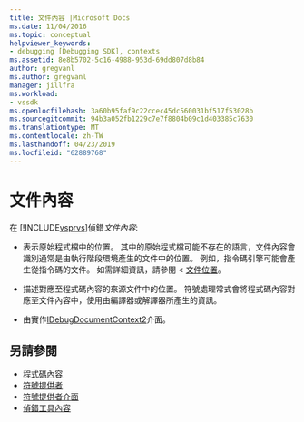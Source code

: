 ```yaml
---
title: 文件內容 |Microsoft Docs
ms.date: 11/04/2016
ms.topic: conceptual
helpviewer_keywords:
- debugging [Debugging SDK], contexts
ms.assetid: 8e8b5702-5c16-4988-953d-69dd807d8b84
author: gregvanl
ms.author: gregvanl
manager: jillfra
ms.workload:
- vssdk
ms.openlocfilehash: 3a60b95faf9c22ccec45dc560031bf517f53028b
ms.sourcegitcommit: 94b3a052fb1229c7e7f8804b09c1d403385c7630
ms.translationtype: MT
ms.contentlocale: zh-TW
ms.lasthandoff: 04/23/2019
ms.locfileid: "62889768"
---
```

# <a name="document-context"></a>文件內容
在 [!INCLUDE[vsprvs](../../code-quality/includes/vsprvs_md.md)]偵錯*文件內容*:

- 表示原始程式檔中的位置。 其中的原始程式檔可能不存在的語言，文件內容會識別通常是由執行階段環境產生的文件中的位置。 例如，指令碼引擎可能會產生從指令碼的文件。 如需詳細資訊，請參閱 <<c0> [ 文件位置](../../extensibility/debugger/document-position.md)。

- 描述對應至程式碼內容的來源文件中的位置。 符號處理常式會將程式碼內容對應至文件內容中，使用由編譯器或解譯器所產生的資訊。

- 由實作[IDebugDocumentContext2](../../extensibility/debugger/reference/idebugdocumentcontext2.md)介面。

## <a name="see-also"></a>另請參閱
- [程式碼內容](../../extensibility/debugger/code-context.md)
- [符號提供者](../../extensibility/debugger/symbol-provider.md)
- [符號提供者介面](../../extensibility/debugger/reference/symbol-provider-interfaces.md)
- [偵錯工具內容](../../extensibility/debugger/debugger-contexts.md)